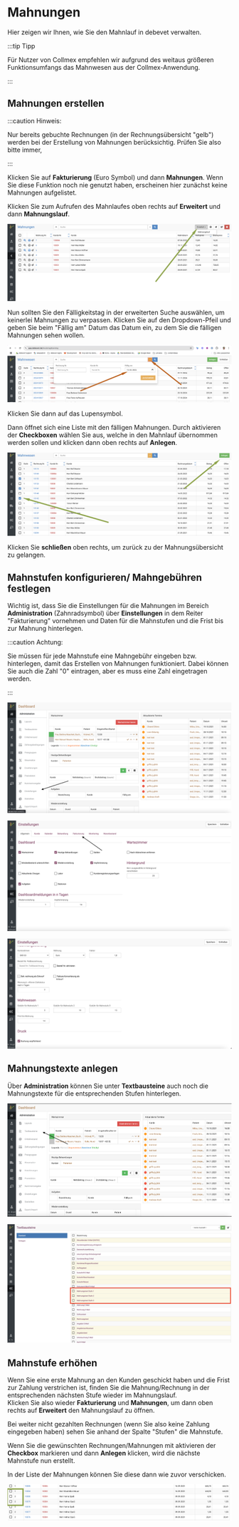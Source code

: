 # Mahnungen

Hier zeigen wir Ihnen, wie Sie den Mahnlauf in debevet verwalten.  

:::tip Tipp  

Für Nutzer von Collmex empfehlen wir aufgrund des weitaus größeren Funktionsumfangs das Mahnwesen aus der Collmex-Anwendung. 

:::  

## Mahnungen erstellen  

:::caution Hinweis:

Nur bereits gebuchte Rechnungen (in der Rechnungsübersicht "gelb") werden bei der Erstellung von Mahnungen berücksichtig. Prüfen Sie also bitte 
immer,   

:::  


Klicken Sie auf **Fakturierung** (Euro Symbol) und dann **Mahnungen**. Wenn Sie diese Funktion noch nie genutzt haben, erscheinen
hier zunächst keine Mahnungen aufgelistet.   


Klicken Sie zum Aufrufen des Mahnlaufes oben rechts auf **Erweitert** und dann **Mahnungslauf**. 

![](../../static/img/Rechnungen/mahnlauf1.png)   

Nun sollten Sie den Fälligkeitstag in der erweiterten Suche auswählen, um keinerlei Mahnungen zu verpassen. Klicken Sie auf den
Dropdown-Pfeil und geben Sie beim "Fällig am" Datum das Datum ein, zu dem Sie die fälligen Mahnungen sehen wollen.  

![](../../static/img/Rechnungen/mahnfaelligam.png)

Klicken Sie dann auf das Lupensymbol. 

Dann öffnet sich eine Liste mit den fälligen Mahnungen.  Durch aktivieren der **Checkboxen** wählen Sie aus, welche in den 
Mahnlauf übernommen werden sollen und klicken dann oben rechts auf **Anlegen**.

![](../../static/img/Rechnungen/mahnlauf2.png)  

Klicken Sie **schließen** oben rechts, um zurück zu der Mahnungsübersicht zu gelangen.


## Mahnstufen konfigurieren/ Mahngebühren festlegen

Wichtig ist, dass Sie die Einstellungen für die Mahnungen im Bereich **Administration** (Zahnradsymbol)
über **Einstellungen** in dem Reiter "Fakturierung" vornehmen und Daten für die Mahnstufen und die Frist bis zur Mahnung hinterlegen.  

:::caution Achtung: 

Sie müssen für jede Mahnstufe eine Mahngebühr eingeben bzw. hinterlegen, damit das Erstellen von Mahnungen funktioniert. Dabei können 
Sie auch die Zahl "0" eintragen, aber es muss eine Zahl eingetragen werden.   

:::  


![](../../static/img/Rechnungen/mahnlauf3.png)  

![](../../static/img/Rechnungen/mahnlauf4.png)  

![](../../static/img/Rechnungen/mahnlauf5.png)  

## Mahnungstexte anlegen  

Über **Administration** können Sie unter **Textbausteine** auch noch die Mahnungstexte für die entsprechenden Stufen hinterlegen.  

![](../../static/img/Rechnungen/mahnlauf6.png)  

![](../../static/img/Rechnungen/mahnlauf7.png)  

## Mahnstufe erhöhen  

Wenn Sie eine erste Mahnung an den Kunden geschickt haben und die Frist zur Zahlung verstrichen ist, finden Sie die Mahnung/Rechnung 
in der entsprechenden nächsten Stufe wieder im Mahnungslauf.  
Klicken Sie also wieder **Fakturierung** und **Mahnungen**, um dann oben rechts auf **Erweitert** den Mahnungslauf zu öffnen.  

Bei weiter nicht gezahlten Rechnungen (wenn Sie also keine Zahlung eingegeben haben) sehen Sie anhand der Spalte "Stufen" die Mahnstufe.  

Wenn Sie die gewünschten Rechnungen/Mahnungen mit aktivieren der **Checkbox** markieren und dann **Anlegen** klicken,
wird die nächste Mahnstufe nun erstellt.  

In der Liste der Mahnungen können Sie diese dann wie zuvor verschicken.  

![](../../static/img/Rechnungen/mahnstufen_anzeigen.png)  





